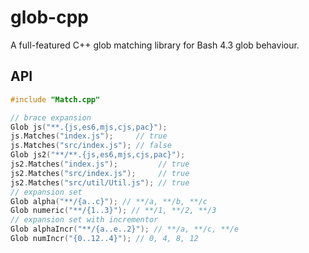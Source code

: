 # glob-cpp

A full-featured C++ glob matching library for Bash 4.3 glob behaviour.  

## API

```cpp
#include "Match.cpp"

// brace expansion
Glob js("**.{js,es6,mjs,cjs,pac}");
js.Matches("index.js");     // true
js.Matches("src/index.js"); // false
Glob js2("**/**.{js,es6,mjs,cjs,pac}");
js2.Matches("index.js");         // true
js2.Matches("src/index.js");     // true
js2.Matches("src/util/Util.js"); // true
// expansion set
Glob alpha("**/{a..c}"); // **/a, **/b, **/c
Glob numeric("**/{1..3}"); // **/1, **/2, **/3
// expansion set with incrementor
Glob alphaIncr("**/{a..e..2}"); // **/a, **/c, **/e
Glob numIncr("{0..12..4}"); // 0, 4, 8, 12
```